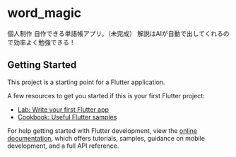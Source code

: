 # word_magic

個人制作
自作できる単語帳アプリ。（未完成）
解説はAIが自動で出してくれるので効率よく勉強できる！

## Getting Started

This project is a starting point for a Flutter application.

A few resources to get you started if this is your first Flutter project:

- [Lab: Write your first Flutter app](https://docs.flutter.dev/get-started/codelab)
- [Cookbook: Useful Flutter samples](https://docs.flutter.dev/cookbook)

For help getting started with Flutter development, view the
[online documentation](https://docs.flutter.dev/), which offers tutorials,
samples, guidance on mobile development, and a full API reference.
